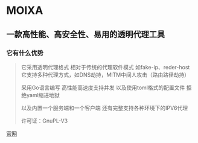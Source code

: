 # MOIXA
## 一款高性能、高安全性、易用的透明代理工具
### 它有什么优势
>它采用透明代理格式 相对于传统的代理软件模式 如fake-ip、reder-host 它支持多种代理方式，如DNS劫持，MITM中间人攻击（路由路径劫持）
>
>采用Go语言编写 高性能高速度支持并发 以及使用toml格式的配置文件 拒绝yaml缩进地狱
>
>以及内置一个服务端和一个客户端 还有完整支持各种环境下的IPV6代理
>
>许可证：GnuPL-V3


[官网](https://867678.xyz/projects/moixa)
